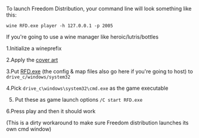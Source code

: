 To launch Freedom Distribution, your command line will look something like this:

```
wine RFD.exe player -h 127.0.0.1 -p 2005
```

If you're going to use a wine manager like heroic/lutris/bottles

1.Initialize a wineprefix

2.Apply the [cover art](https://github.com/Windows81/Roblox-Freedom-Distribution/blob/main/Cover.png?raw=true)

3.Put [RFD.exe](https://github.com/Windows81/Roblox-Freedom-Distribution/releases/latest/download/RFD.exe) (the config & map files also go here if you're going to host) to `drive_c/windows/system32`

4.Pick `drive_c\windows\system32\cmd.exe` as the game executable

5. Put these as game launch options `/C start RFD.exe`

6.Press play and then it should work

(This is a dirty workaround to make sure Freedom distribution launches its own cmd window)
